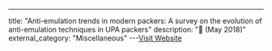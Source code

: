 ---
title: "Anti-emulation trends in modern packers: A survey on the evolution of anti-emulation techniques in UPA packers"
description: "📰  (May 2018)"
external_category: "Miscellaneous"
---[Visit Website](https://doi.org/10.1007/s11416-017-0291-9)

